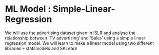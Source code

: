 # ML Model : Simple-Linear-Regression

We will use the advertising dataset given in ISLR and analyse the relationship between ‘TV advertising’ and ‘Sales’ using a simple linear regression model. We will learn to make a linear model using two different libraries – statsmodels and SKLearn
